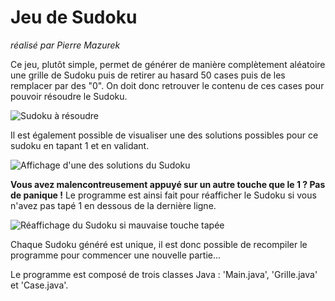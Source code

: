 Jeu de Sudoku
=============
*réalisé par Pierre Mazurek*

Ce jeu, plutôt simple, permet de générer de manière complètement aléatoire une grille de Sudoku puis de retirer au hasard 50 cases puis de les remplacer par des "0". On doit donc retrouver le contenu de ces cases pour pouvoir résoudre le Sudoku.

![Sudoku à résoudre](https://imgur.com/BaG8lSX)

Il est également possible de visualiser une des solutions possibles pour ce sudoku en tapant 1 et en validant.

![Affichage d'une des solutions du Sudoku](https://imgur.com/d8dFL5h)

**Vous avez malencontreusement appuyé sur un autre touche que le 1 ? Pas de panique !**
Le programme est ainsi fait pour réafficher le Sudoku si vous n'avez pas tapé 1 en dessous de la dernière ligne.

![Réaffichage du Sudoku si mauvaise touche tapée](https://imgur.com/QI6EKqw)


Chaque Sudoku généré est unique, il est donc possible de recompiler le programme pour commencer une nouvelle partie...

Le programme est composé de trois classes Java : 'Main.java', 'Grille.java' et 'Case.java'.